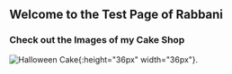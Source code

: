 ## Welcome to the Test Page of Rabbani

### Check out the Images of my Cake Shop 

![Halloween Cake](https://cdn001.cakecentral.com/gallery/2016/10/900_halloween-themed-6th-bday-cake-9307588xkEA.jpg "Halloween Collections"){:height="36px" width="36px"}.


